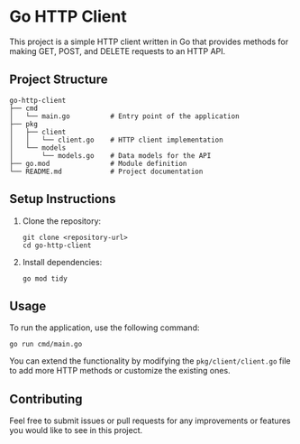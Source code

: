 # Go HTTP Client

This project is a simple HTTP client written in Go that provides methods for making GET, POST, and DELETE requests to an HTTP API.

## Project Structure

```
go-http-client
├── cmd
│   └── main.go          # Entry point of the application
├── pkg
│   ├── client
│   │   └── client.go    # HTTP client implementation
│   └── models
│       └── models.go    # Data models for the API
├── go.mod               # Module definition
└── README.md            # Project documentation
```

## Setup Instructions

1. Clone the repository:
   ```
   git clone <repository-url>
   cd go-http-client
   ```

2. Install dependencies:
   ```
   go mod tidy
   ```

## Usage

To run the application, use the following command:
```
go run cmd/main.go
```

You can extend the functionality by modifying the `pkg/client/client.go` file to add more HTTP methods or customize the existing ones.

## Contributing

Feel free to submit issues or pull requests for any improvements or features you would like to see in this project.